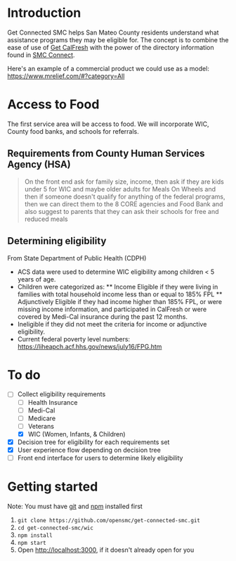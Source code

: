 # Introduction
Get Connected SMC helps San Mateo County residents understand what assistance programs they may be eligible for. The concept is to combine the ease of use of [Get CalFresh](https://getcalfresh.org/) with the power of the directory information found in [SMC Connect](https://www.smc-connect.org/).

Here's an example of a commercial product we could use as a model: https://www.mrelief.com/#?category=All

# Access to Food
The first service area will be access to food. We will incorporate WIC, County food banks, and schools for referrals.

## Requirements from County Human Services Agency (HSA)
>On the front end ask for family size, income, then ask if they are kids under 5 for WIC and maybe older adults for Meals On Wheels and then if someone doesn't qualify for anything of the federal programs, then we can direct them to the 8 CORE agencies and Food Bank
and also suggest to parents that they can ask their schools for free and reduced meals

## Determining eligibility

From State Department of Public Health (CDPH)

* ACS data were used to determine WIC eligibility among children < 5 years of age.
* Children were categorized as:
  ** Income Eligible if they were living in families with total household income less than or equal to 185% FPL
  ** Adjunctively Eligible if they had income higher than 185% FPL, or were missing income information, and participated in CalFresh or were covered by Medi-Cal insurance during the past 12 months.
* Ineligible if they did not meet the criteria for income or adjunctive eligibility.
* Current federal poverty level numbers: https://liheapch.acf.hhs.gov/news/july16/FPG.htm

# To do
- [ ] Collect eligibility requirements
  - [ ] Health Insurance
  - [ ] Medi-Cal
  - [ ] Medicare
  - [ ] Veterans
  - [x] WIC (Women, Infants, & Children)
- [x] Decision tree for eligibility for each requirements set
- [x] User experience flow depending on decision tree 
- [ ] Front end interface for users to determine likely eligibility

# Getting started
Note: You must have [git](https://git-scm.com/downloads) and [npm](https://nodejs.org/en/) installed first
1. `git clone https://github.com/opensmc/get-connected-smc.git`
1. `cd get-connected-smc/wic`
1. `npm install`
1. `npm start`
1. Open [http://localhost:3000](http://localhost:3000), if it doesn't already open for you
